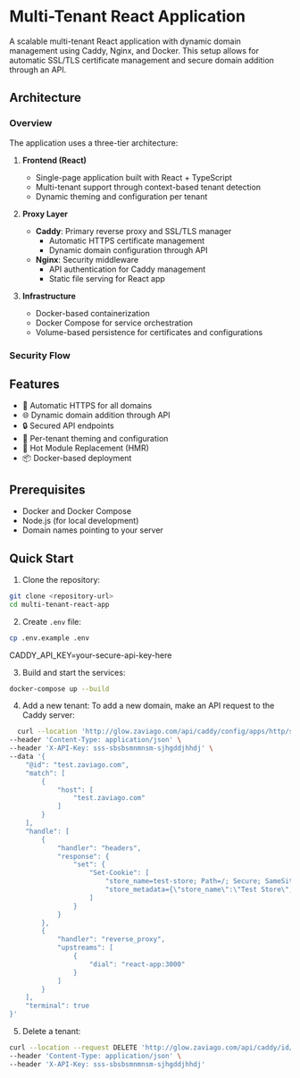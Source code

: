 # Multi-Tenant React Application

A scalable multi-tenant React application with dynamic domain management using Caddy, Nginx, and Docker. This setup allows for automatic SSL/TLS certificate management and secure domain addition through an API.

## Architecture

### Overview
The application uses a three-tier architecture:

1. **Frontend (React)**
   - Single-page application built with React + TypeScript
   - Multi-tenant support through context-based tenant detection
   - Dynamic theming and configuration per tenant

2. **Proxy Layer**
   - **Caddy**: Primary reverse proxy and SSL/TLS manager
     - Automatic HTTPS certificate management
     - Dynamic domain configuration through API
   - **Nginx**: Security middleware
     - API authentication for Caddy management
     - Static file serving for React app

3. **Infrastructure**
   - Docker-based containerization
   - Docker Compose for service orchestration
   - Volume-based persistence for certificates and configurations

### Security Flow


## Features

- 🔐 Automatic HTTPS for all domains
- 🌐 Dynamic domain addition through API
- 🔒 Secured API endpoints
- 🎨 Per-tenant theming and configuration
- 🚀 Hot Module Replacement (HMR)
- 📦 Docker-based deployment

## Prerequisites

- Docker and Docker Compose
- Node.js (for local development)
- Domain names pointing to your server

## Quick Start

1. Clone the repository:

```bash
git clone <repository-url>
cd multi-tenant-react-app
```

2. Create `.env` file:

```bash
cp .env.example .env
```
CADDY_API_KEY=your-secure-api-key-here

3. Build and start the services:

```bash
docker-compose up --build
```

4. Add a new tenant:
To add a new domain, make an API request to the Caddy server:

```bash
  curl --location 'http://glow.zaviago.com/api/caddy/config/apps/http/servers/srv0/routes' \
--header 'Content-Type: application/json' \
--header 'X-API-Key: sss-sbsbsmnmnsm-sjhgddjhhdj' \
--data '{
    "@id": "test.zaviago.com",
    "match": [
        {
            "host": [
                "test.zaviago.com"
            ]
        }
    ],
    "handle": [
        {
            "handler": "headers",
            "response": {
                "set": {
                    "Set-Cookie": [
                        "store_name=test-store; Path=/; Secure; SameSite=Strict",
                        "store_metadata={\"store_name\":\"Test Store\",\"store_id\":\"123\"}; Path=/; Secure; SameSite=Strict"
                    ]
                }
            }
        },
        {
            "handler": "reverse_proxy",
            "upstreams": [
                {
                    "dial": "react-app:3000"
                }
            ]
        }
    ],
    "terminal": true
}'
```

5. Delete a tenant:

```bash
curl --location --request DELETE 'http://glow.zaviago.com/api/caddy/id/test.zaviago.com' \
--header 'Content-Type: application/json' \
--header 'X-API-Key: sss-sbsbsmnmnsm-sjhgddjhhdj'
```